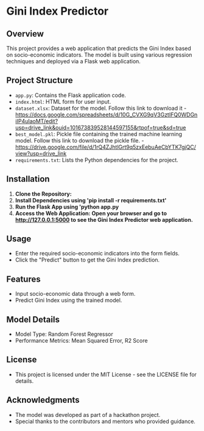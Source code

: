 # Gini Index Predictor

## Overview

This project provides a web application that predicts the Gini Index based on socio-economic indicators. The model is built using various regression techniques and deployed via a Flask web application.

## Project Structure

- `app.py`: Contains the Flask application code.
- `index.html`: HTML form for user input.
- `dataset.xlsx`: Dataset for the model. Follow this link to download it - https://docs.google.com/spreadsheets/d/10G_CVXG9qV3GztIFQ0WDGniIP4uIaoMT/edit?usp=drive_link&ouid=101673839528144597155&rtpof=true&sd=true
- `best_model.pkl`: Pickle file containing the trained machine learning model. Follow this link to download the pickle file. - https://drive.google.com/file/d/1rQ4ZJhtlGrt9q5zxEebuAeCbYTK7gjQC/view?usp=drive_link
- `requirements.txt`: Lists the Python dependencies for the project.

## Installation

1. **Clone the Repository:**
2. **Install Dependencies using 'pip install -r requirements.txt'**
3. **Run the Flask App using 'python app.py**
4. **Access the Web Application: Open your browser and go to http://127.0.0.1:5000 to see the Gini Index Predictor web application.**

## Usage
- Enter the required socio-economic indicators into the form fields.
- Click the "Predict" button to get the Gini Index prediction.
## Features
- Input socio-economic data through a web form.
- Predict Gini Index using the trained model.
## Model Details
- Model Type: Random Forest Regressor
- Performance Metrics: Mean Squared Error, R2 Score
## License
- This project is licensed under the MIT License - see the LICENSE file for details.

## Acknowledgments
- The model was developed as part of a hackathon project.
- Special thanks to the contributors and mentors who provided guidance.
